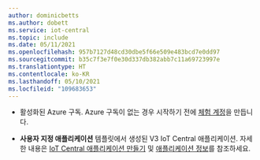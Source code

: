 ```yaml
---
author: dominicbetts
ms.author: dobett
ms.service: iot-central
ms.topic: include
ms.date: 05/11/2021
ms.openlocfilehash: 957b7127d48cd30dbe5f66e509e483bcd7e0dd97
ms.sourcegitcommit: b35c7f3e7f0e30d337db382abb7c11a69723997e
ms.translationtype: HT
ms.contentlocale: ko-KR
ms.lasthandoff: 05/10/2021
ms.locfileid: "109683653"
---
```

- 활성화된 Azure 구독. Azure 구독이 없는 경우 시작하기 전에 [체험 계정](https://azure.microsoft.com/free/?WT.mc_id=A261C142F)을 만듭니다.

- **사용자 지정 애플리케이션** 템플릿에서 생성된 V3 IoT Central 애플리케이션. 자세한 내용은 [IoT Central 애플리케이션 만들기](../articles/iot-central/core/howto-create-iot-central-application.md) 및 [애플리케이션 정보](../articles/iot-central/core/howto-get-app-info.md)를 참조하세요.
